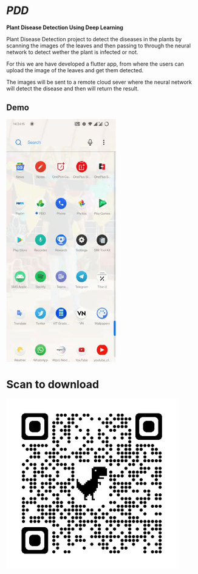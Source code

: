 # *PDD*
**Plant Disease Detection Using Deep Learning**

Plant Disease Detection project to detect the diseases in the plants by scanning the images of the leaves and then passing to through the neural network to detect wether the plant is infected or not.

For this we are have developed a flutter app, from where the users can upload the image of the leaves and get them detected.

The images will be sent to a remote cloud sever where the neural network will detect the disease and then will return the result.

## Demo
![Demo Video](GIF.gif)

# **Scan to download**

![QR](QR.png)